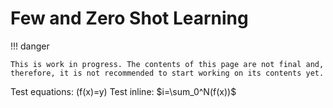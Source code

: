 # Few and Zero Shot Learning

!!! danger

    This is work in progress. The contents of this page are not final and, therefore, it is not recommended to start working on its contents yet.

Test equations: \(f(x)=y\)
Test inline: $i=\sum_0^N(f(x))$

